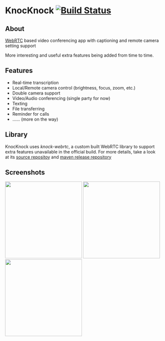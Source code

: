 # KnocKnock [![Build Status](https://travis-ci.com/jackz314/KnocKnock.svg?token=phWsgHBzUvb6jweQrYva&branch=master)](https://travis-ci.com/jackz314/KnocKnock)

## About
[WebRTC](https://webrtc.org/) based video conferencing app with captioning and remote camera setting support

More interesting and useful extra features being added from time to time.

## Features
- Real-time transcription
- Local/Remote camera control (brightness, focus, zoom, etc.)
- Double camera support
- Video/Audio conferencing (single party for now)
- Texting
- File transferring
- Reminder for calls
- ...... (more on the way)

## Library
KnocKnock uses *knock-webrtc*, a custom built WebRTC library to support extra features unavailable in the official build.
For more details, take a look at its [source repositoy](https://github.com/jackz314/knock-webrtc) and [maven release repository](https://github.com/jackz314/jackz314-maven/tree/knock-webrtc)

## Screenshots
<img src="https://imgur.com/GiPVu34.png" width=250/>
<img src="https://imgur.com/DQ1VF8Q.png" width=250/>
<img src="https://i.imgur.com/MQO6wgK.png" width=250/>
